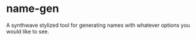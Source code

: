 # name-gen
A synthwave stylized tool for generating names with whatever options you would like to see.
